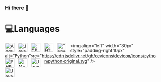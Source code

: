 ### Hi there 👋

<!--
**Glenn-Guillard-MMI/Glenn-Guillard-MMI** is a ✨ _special_ ✨ repository because its `README.md` (this file) appears on your GitHub profile.

Here are some ideas to get you started:

- 🔭 I’m currently working on ...
- 🌱 I’m currently learning ...
- 👯 I’m looking to collaborate on ...
- 🤔 I’m looking for help with ...
- 💬 Ask me about ...
- 📫 How to reach me: ...
- 😄 Pronouns: ...
- ⚡ Fun fact: ...
-->

# 💻Languages

<img align="left" width="30px" style="padding-right:10px" alt="Angular" src="https://cdn.jsdelivr.net/gh/devicons/devicon/icons/angularjs/angularjs-plain.svg" />
<img align="left" width="30px" style="padding-right:10px"  alt="JavaScript" src="https://cdn.jsdelivr.net/gh/devicons/devicon/icons/javascript/javascript-original.svg" />
<img align="left" width="30px" style="padding-right:10px"  alt="CSS" src="https://cdn.jsdelivr.net/gh/devicons/devicon/icons/css3/css3-original.svg" />
<img align="left" width="30px" style="padding-right:10px"  alt="HTML" src="https://cdn.jsdelivr.net/gh/devicons/devicon/icons/html5/html5-original.svg" />

<img align="left" width="30px" style="padding-right:10px"  alt="TypeScript" src="https://cdn.jsdelivr.net/gh/devicons/devicon/icons/typescript/typescript-original.svg" />
          
<img align="left" width="30px" style="padding-right:10px" alt="Python"src="https://cdn.jsdelivr.net/gh/devicons/devicon/icons/python/python-original.svg" />
<img align="left" width="30px" style="padding-right:10px"  alt="PHP" src="https://cdn.jsdelivr.net/gh/devicons/devicon/icons/php/php-original.svg" />
<img align="left" width="30px" style="padding-right:10px"  alt="MySQL" src="https://cdn.jsdelivr.net/gh/devicons/devicon/icons/mysql/mysql-original-wordmark.svg" />
<img align="left" width="30px" style="padding-right:10px"  alt="Jquery" src="https://cdn.jsdelivr.net/gh/devicons/devicon/icons/jquery/jquery-plain-wordmark.svg" />

 <img  align="left" width="30px" style="padding-right:10px"  alt="Java" src="https://cdn.jsdelivr.net/gh/devicons/devicon/icons/java/java-original-wordmark.svg" />
